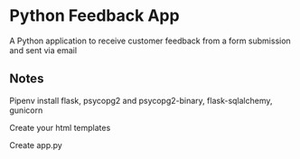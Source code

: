 # Python Feedback App

A Python application to receive customer feedback from a form submission and sent via email

## Notes

Pipenv install flask, psycopg2 and psycopg2-binary, flask-sqlalchemy, gunicorn

Create your html templates 

Create app.py 